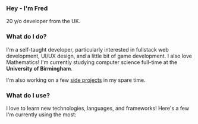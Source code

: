 ### Hey - I'm Fred

20 y/o developer from the UK.

### What do I do?

I'm a self-taught developer, particularly interested in fullstack web development, UI/UX design, and a little bit of game development. I also love Mathematics! I'm currently studying computer science full-time at the **University of Birmingham**.

I'm also working on a few [side projects](/projects) in my spare time.

### What do I use?
I love to learn new technologies, languages, and frameworks! Here's a few I'm currently using the most:
